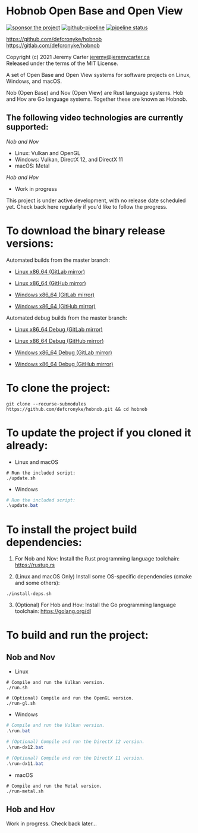 # Hobnob Open Base and Open View  
  
[![sponsor the project](https://img.shields.io/static/v1?label=Sponsor&message=%E2%9D%A4&logo=GitHub&link=https://github.com/sponsors/defcronyke)](https://github.com/sponsors/defcronyke) [![github-pipeline](https://github.com/defcronyke/hobnob/workflows/github-pipeline/badge.svg)](https://github.com/defcronyke/hobnob/actions) [![pipeline status](https://gitlab.com/defcronyke/hobnob/badges/master/pipeline.svg)](https://gitlab.com/defcronyke/hobnob/-/pipelines)  
  
https://github.com/defcronyke/hobnob  
https://gitlab.com/defcronyke/hobnob  
  
Copyright (c) 2021 Jeremy Carter <jeremy@jeremycarter.ca>  
Released under the terms of the MIT License.  
  
A set of Open Base and Open View systems for software 
projects on Linux, Windows, and macOS.  
  
Nob (Open Base) and Nov (Open View) are Rust language 
systems. Hob and Hov are Go language systems. Together 
these are known as Hobnob.  
  
The following video technologies are currently supported:  
---------------------------------------------------------  
*Nob and Nov*  
* Linux: Vulkan and OpenGL  
* Windows: Vulkan, DirectX 12, and DirectX 11  
* macOS: Metal  
  
*Hob and Hov*  
* Work in progress  
  
This project is under active development, with no 
release date scheduled yet. Check back here regularly
if you'd like to follow the progress.  
  
To download the binary release versions:  
========================================  
Automated builds from the master branch:  
  
* [Linux x86_64 (GitLab mirror)](https://gitlab.com/defcronyke/hobnob/-/jobs/artifacts/master/download?job=release-linux-x86_64)  
* [Linux x86_64 (GitHub mirror)](https://tinyurl.com/github-artifact?repo=defcronyke/hobnob&file=hobnob-release-linux-x86_64)  
  
* [Windows x86_64 (GitLab mirror)](https://gitlab.com/defcronyke/hobnob/-/jobs/artifacts/master/download?job=release-windows-x86_64)  
* [Windows x86_64 (GitHub mirror)](https://tinyurl.com/github-artifact?repo=defcronyke/hobnob&file=hobnob-release-windows-x86_64)  
  
Automated debug builds from the master branch:  
  
* [Linux x86_64 Debug (GitLab mirror)](https://gitlab.com/defcronyke/hobnob/-/jobs/artifacts/master/download?job=debug-linux-x86_64)  
* [Linux x86_64 Debug (GitHub mirror)](https://tinyurl.com/github-artifact?repo=defcronyke/hobnob&file=hobnob-debug-linux-x86_64)  
  
* [Windows x86_64 Debug (GitLab mirror)](https://gitlab.com/defcronyke/hobnob/-/jobs/artifacts/master/download?job=debug-windows-x86_64)  
* [Windows x86_64 Debug (GitHub mirror)](https://tinyurl.com/github-artifact?repo=defcronyke/hobnob&file=hobnob-debug-windows-x86_64)  
  
To clone the project:  
=====================  
```shell
git clone --recurse-submodules https://github.com/defcronyke/hobnob.git && cd hobnob
```  
  
To update the project if you cloned it already:  
===============================================  
* Linux and macOS  
```shell
# Run the included script:
./update.sh
```  
  
* Windows  
```powershell
# Run the included script:
.\update.bat
```  
  
To install the project build dependencies:  
==========================================  
1. For Nob and Nov: Install the Rust programming language 
toolchain: 
https://rustup.rs  
  
2. (Linux and macOS Only) Install some OS-specific 
dependencies (cmake and some others):  
```shell
./install-deps.sh
```  
  
3. (Optional) For Hob and Hov: Install the Go programming 
language toolchain: 
https://golang.org/dl  
  
To build and run the project:  
=============================  
Nob and Nov  
-----------  
* Linux  
```shell
# Compile and run the Vulkan version.
./run.sh

# (Optional) Compile and run the OpenGL version.
./run-gl.sh
```  
  
* Windows  
```powershell
# Compile and run the Vulkan version.
.\run.bat

# (Optional) Compile and run the DirectX 12 version.
.\run-dx12.bat

# (Optional) Compile and run the DirectX 11 version.
.\run-dx11.bat
```  
  
* macOS  
```shell
# Compile and run the Metal version.
./run-metal.sh
```  
  
Hob and Hov  
-----------  
Work in progress. Check back later...  
